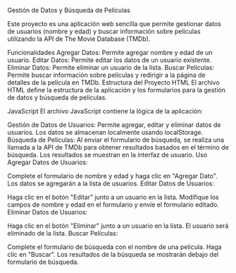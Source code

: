 Gestión de Datos y Búsqueda de Películas

Este proyecto es una aplicación web sencilla que permite gestionar datos de usuarios (nombre y edad) y buscar información sobre películas utilizando la API de The Movie Database (TMDb).

Funcionalidades
Agregar Datos: Permite agregar nombre y edad de un usuario.
Editar Datos: Permite editar los datos de un usuario existente.
Eliminar Datos: Permite eliminar un usuario de la lista.
Buscar Películas: Permite buscar información sobre películas y redirigir a la página de detalles de la película en TMDb.
Estructura del Proyecto
HTML
El archivo HTML define la estructura de la aplicación y los formularios para la gestión de datos y búsqueda de películas.

JavaScript
El archivo JavaScript contiene la lógica de la aplicación:

Gestión de Datos de Usuarios: Permite agregar, editar y eliminar datos de usuarios. Los datos se almacenan localmente usando localStorage.
Búsqueda de Películas: Al enviar el formulario de búsqueda, se realiza una llamada a la API de TMDb para obtener resultados basados en el término de búsqueda. Los resultados se muestran en la interfaz de usuario.
Uso
Agregar Datos de Usuarios:

Complete el formulario de nombre y edad y haga clic en "Agregar Dato".
Los datos se agregarán a la lista de usuarios.
Editar Datos de Usuarios:

Haga clic en el botón "Editar" junto a un usuario en la lista.
Modifique los campos de nombre y edad en el formulario y envíe el formulario editado.
Eliminar Datos de Usuarios:

Haga clic en el botón "Eliminar" junto a un usuario en la lista.
El usuario será eliminado de la lista.
Buscar Películas:

Complete el formulario de búsqueda con el nombre de una película.
Haga clic en "Buscar".
Los resultados de la búsqueda se mostrarán debajo del formulario de búsqueda.